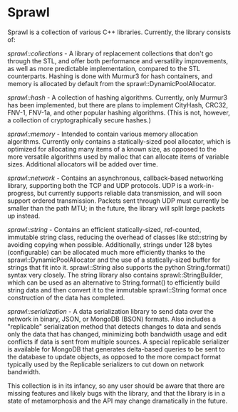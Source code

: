 Sprawl
======

Sprawl is a collection of various C++ libraries. Currently, the library consists of:

*sprawl::collections* - A library of replacement collections that don't go through the STL, and offer both performance and versatility improvements, as well as more predictable implementation, compared to the STL counterparts. Hashing is done with Murmur3 for hash containers, and memory is allocated by default from the sprawl::DynamicPoolAllocator.

*sprawl::hash* - A collection of hashing algorithms. Currently, only Murmur3 has been implemented, but there are plans to implement CityHash, CRC32, FNV-1, FNV-1a, and other popular hashing algorithms. (This is not, however, a collection of cryptographically secure hashes.)

*sprawl::memory* - Intended to contain various memory allocation algorithms. Currently only contains a statically-sized pool allocator, which is optimized for allocating many items of a known size, as opposed to the more versatile algorithms used by malloc that can allocate items of variable sizes. Additional allocators will be added over time.

*sprawl::network* - Contains an asynchronous, callback-based networking library, supporting both the TCP and UDP protocols. UDP is a work-in-progress, but currently supports reliable data transmission, and will soon support ordered transmission. Packets sent through UDP must currently be smaller than the path MTU; in the future, the library will split large packets up instead.

*sprawl::string* - Contains an efficient statically-sized, ref-counted, immutable string class, reducing the overhead of classes like std::string by avoiding copying when possible. Additionally, strings under 128 bytes (configurable) can be allocated much more efficiently thanks to the sprawl::DynamicPoolAllocator and the use of a statically-sized buffer for strings that fit into it. sprawl::String also supports the python String.format() syntax very closely. The string library also contains sprawl::StringBuilder, which can be used as an alternative to String.format() to efficiently build string data and then convert it to the immutable sprawl::String format once construction of the data has completed.

*sprawl::serialization* - A data serialization library to send data over the network in binary, JSON, or MongoDB (BSON) formats. Also includes a "replicable" serialization method that detects changes to data and sends only the data that has changed, minimizing both bandwidth usage and edit conflicts if data is sent from multiple sources. A special replicable serializer is available for MongoDB that generates delta-based queries to be sent to the database to update objects, as opposed to the more compact format typically used by the Replicable serializers to cut down on network bandwidth.

This collection is in its infancy, so any user should be aware that there are missing features and likely bugs with the library, and that the library is in a state of metamorphosis and the API may change dramatically in the future.
